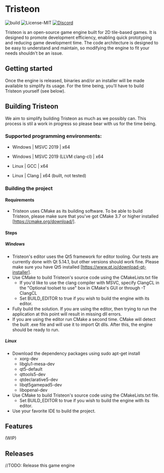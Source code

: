 # Tristeon
![build](https://github.com/Tristeon/Tristeon/workflows/CMake/badge.svg)
![License-MIT](https://img.shields.io/github/license/Tristeon/Tristeon)
[![Discord](https://img.shields.io/static/v1?label=Discord&message=Join%20The%20Discord!&color=white&logo=discord)](https://discord.gg/SyeHrsC)

Tristeon is an open-source game engine built for 2D tile-based games. It is designed to promote development efficiency, enabling quick prototyping and reducing game development time. The code architecture is designed to be easy to understand and maintain, so modifying the engine to fit your needs shouldn't be an issue.

## Getting started
Once the engine is released, binaries and/or an installer will be made available to simplify its usage. For the time being, you'll have to build Tristeon yourself (see below).

## Building Tristeon
We aim to simplify building Tristeon as much as we possibly can. This process is stil a work in progress so please bear with us for the time being.

### Supported programming environments:
- Windows | MSVC 2019 | x64
- Windows | MSVC 2019 (LLVM clang-cl) | x64

- Linux | GCC | x64
- Linux | Clang | x64 (built, not tested)

### Building the project

#### Requirements
- Tristeon uses CMake as its building software. To be able to build Tristeon, please make sure that you've got CMake 3.7 or higher installed [https://cmake.org/download/].

#### Steps
##### Windows
- Tristeon's editor uses the Qt5 framework for editor tooling. Our tests are currently done with Qt 5.14.1, but other versions should work fine. Please make sure you have Qt5 installed [https://www.qt.io/download-qt-installer].
- Use CMake to build Tristeon's source code using the CMakeLists.txt file
  - If you'd like to use the clang compiler with MSVC, specify ClangCL in the "Optional toolset to use" box in CMake's GUI or through -T ClangCL
  - Set BUILD_EDITOR to true if you wish to build the engine with its editor.
- Fully build the solution. If you are using the editor, then trying to run the application at this point will result in missing dll errors.
- If you are using the editor run CMake a second time. CMake will detect the built .exe file and will use it to import Qt dlls. 
After this, the engine should be ready to run.

##### Linux
- Download the dependency packages using sudo apt-get install
    - xorg-dev 
    - libglu1-mesa-dev
    - qt5-default
    - qttools5-dev
    - qtdeclarative5-dev
    - libqt5gamepad5-dev 
    - libopenal-dev
- Use CMake to build Tristeon's source code using the CMakeLists.txt file.
  - Set BUILD_EDITOR to true if you wish to build the engine with its editor.
- Use your favorite IDE to build the project.

## Features
(WIP)

## Releases
//TODO: Release this game engine 
